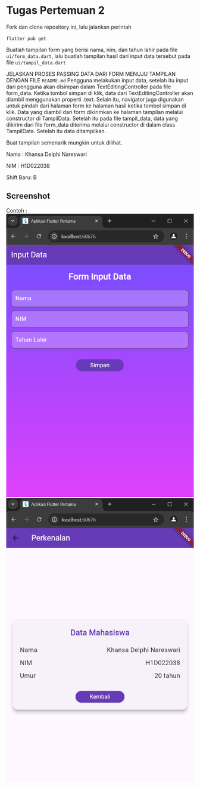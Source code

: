 # Tugas Pertemuan 2

Fork dan clone repository ini, lalu jalankan perintah 
```
flutter pub get
```
Buatlah tampilan form yang berisi nama, nim, dan tahun lahir pada file `ui/form_data.dart`, lalu buatlah tampilan hasil dari input data tersebut pada file `ui/tampil_data.dart`

JELASKAN PROSES PASSING DATA DARI FORM MENUJU TAMPILAN DENGAN FILE `README.md`
Pengguna melakukan input data, setelah itu input dari pengguna akan disimpan dalam TextEditingController pada file form_data. Ketika tombol simpan di klik, data dari TextEditingController akan diambil menggunakan properti .text. Selain itu, navigator juga digunakan untuk pindah dari halaman form ke halaman hasil ketika tombol simpan di klik. Data yang diambil dari form dikirimkan ke halaman tampilan melalui constructor di TampilData. Setelah itu pada file tampil_data, data yang dikirim dari file form_data diterima melalui constructor di dalam class TampilData. Setelah itu data ditampilkan.

Buat tampilan semenarik mungkin untuk dilihat.


Nama : Khansa Delphi Nareswari

NIM : H1D022038

Shift Baru: B

## Screenshot
Contoh :
![Lampiran Form](form.png)
![Lampiran Hasil](hasil.png)
